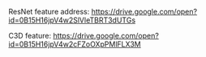 ResNet feature address: https://drive.google.com/open?id=0B15H16jpV4w2SlVleTBRT3dUTGs

C3D feature: https://drive.google.com/open?id=0B15H16jpV4w2cFZoOXpPMlFLX3M
